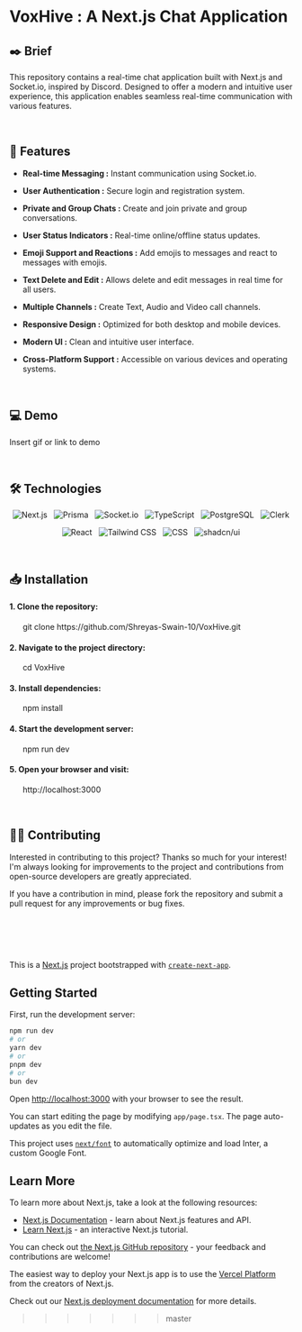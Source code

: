 # VoxHive : A Next.js Chat Application


## ✒️ Brief
This repository contains a real-time chat application built with Next.js and Socket.io, inspired by Discord. Designed to offer a modern and intuitive user experience, this application enables seamless real-time communication with various features.

&nbsp;

## 📌 Features

- __Real-time Messaging :__ Instant communication using Socket.io.
  
- __User Authentication :__ Secure login and registration system.
  
- __Private and Group Chats :__ Create and join private and group conversations.
  
- __User Status Indicators :__ Real-time online/offline status updates.
  
- __Emoji Support and Reactions :__ Add emojis to messages and react to messages with emojis.
  
- __Text Delete and Edit :__ Allows delete and edit messages in real time for all users.
  
- __Multiple Channels :__ Create Text, Audio and Video call channels.
  
- __Responsive Design :__ Optimized for both desktop and mobile devices.
  
- __Modern UI :__ Clean and intuitive user interface.
  
- __Cross-Platform Support :__ Accessible on various devices and operating systems.

&nbsp;

## 💻 Demo

Insert gif or link to demo

&nbsp;

## 🛠 Technologies

<div align="center">

![Next.js](https://img.shields.io/badge/Next.js-000000.svg?style=for-the-badge&logo=Next.js&logoColor=white) &nbsp;
![Prisma](https://img.shields.io/badge/Prisma-2D3748.svg?style=for-the-badge&logo=Prisma&logoColor=white) &nbsp; 
![Socket.io](https://img.shields.io/badge/Socket.io-010101.svg?style=for-the-badge&logo=Socket.io&logoColor=white) &nbsp; 
![TypeScript](https://img.shields.io/badge/TypeScript-3178C6.svg?style=for-the-badge&logo=TypeScript&logoColor=white) &nbsp; 
![PostgreSQL](https://img.shields.io/badge/PostgreSQL-4169E1.svg?style=for-the-badge&logo=PostgreSQL&logoColor=white) &nbsp; 
![Clerk](https://img.shields.io/badge/Clerk-3B82F6.svg?style=for-the-badge&logo=Clerk&logoColor=white) 

</div>

<div align="center">
  
![React](https://img.shields.io/badge/React-61DAFB.svg?style=for-the-badge&logo=React&logoColor=black) &nbsp;
![Tailwind CSS](https://img.shields.io/badge/Tailwind_CSS-38B2AC.svg?style=for-the-badge&logo=Tailwind-CSS&logoColor=white) &nbsp;
![CSS](https://img.shields.io/badge/CSS3-1572B6.svg?style=for-the-badge&logo=CSS3&logoColor=white) &nbsp;
![shadcn/ui](https://img.shields.io/badge/shadcn--ui-000000.svg?style=for-the-badge&logo=shadcn/ui&logoColor=white)

</div>

&nbsp;

## 📥 Installation

#### 1. Clone the repository:
<p align="left">
&nbsp; &nbsp; &nbsp; git clone https://github.com/Shreyas-Swain-10/VoxHive.git
</p>

#### 2. Navigate to the project directory:
<p align="left">
&nbsp; &nbsp; &nbsp; cd VoxHive
</p>

#### 3. Install dependencies:
<p align="left">
&nbsp; &nbsp; &nbsp; npm install
</p>

#### 4. Start the development server:
<p align="left">
&nbsp; &nbsp; &nbsp; npm run dev
</p>

#### 5. Open your browser and visit:
<p align="left">
&nbsp; &nbsp; &nbsp; http://localhost:3000
</p>

&nbsp;

## ✍🏼 Contributing

Interested in contributing to this project? Thanks so much for your interest! I'm always looking for improvements to the project and contributions from open-source developers are greatly appreciated.

If you have a contribution in mind, please fork the repository and submit a pull request for any improvements or bug fixes.

&nbsp;
=======
This is a [Next.js](https://nextjs.org/) project bootstrapped with [`create-next-app`](https://github.com/vercel/next.js/tree/canary/packages/create-next-app).

## Getting Started

First, run the development server:

```bash
npm run dev
# or
yarn dev
# or
pnpm dev
# or
bun dev
```

Open [http://localhost:3000](http://localhost:3000) with your browser to see the result.

You can start editing the page by modifying `app/page.tsx`. The page auto-updates as you edit the file.

This project uses [`next/font`](https://nextjs.org/docs/basic-features/font-optimization) to automatically optimize and load Inter, a custom Google Font.

## Learn More

To learn more about Next.js, take a look at the following resources:

- [Next.js Documentation](https://nextjs.org/docs) - learn about Next.js features and API.
- [Learn Next.js](https://nextjs.org/learn) - an interactive Next.js tutorial.

You can check out [the Next.js GitHub repository](https://github.com/vercel/next.js/) - your feedback and contributions are welcome!


The easiest way to deploy your Next.js app is to use the [Vercel Platform](https://vercel.com/new?utm_medium=default-template&filter=next.js&utm_source=create-next-app&utm_campaign=create-next-app-readme) from the creators of Next.js.

Check out our [Next.js deployment documentation](https://nextjs.org/docs/deployment) for more details.
>>>>>>> master
